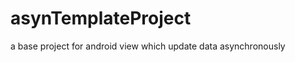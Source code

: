 asynTemplateProject
===================

a base project for android view which update data asynchronously
